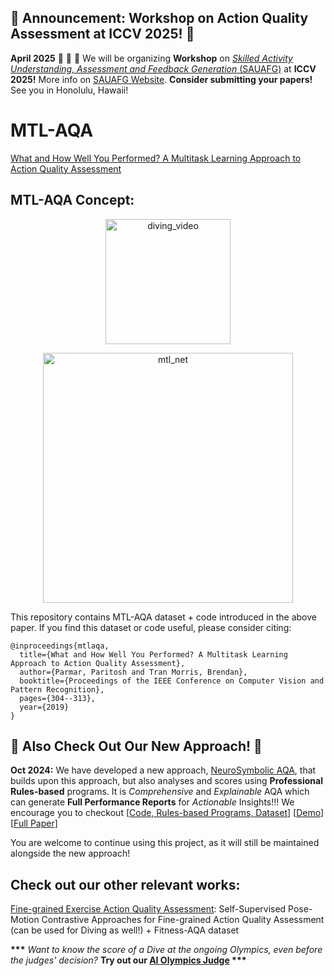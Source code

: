 ## 📢 Announcement: Workshop on Action Quality Assessment at ICCV 2025! 📢
**April 2025** 📢 📢 📢 We will be organizing **Workshop** on [*Skilled Activity Understanding, Assessment and Feedback Generation* (SAUAFG)](https://sauafg-workshop.github.io/) at **ICCV 2025!** More info on [SAUAFG Website](https://sauafg-workshop.github.io/). **Consider submitting your papers!** See you in Honolulu, Hawaii!

# MTL-AQA
[What and How Well You Performed? A Multitask Learning Approach to Action Quality Assessment](https://arxiv.org/abs/1904.04346)

## MTL-AQA Concept:

<p align="center"> <img src="diving_sample.gif?raw=true" alt="diving_video" width="200"/> </p>
<p align="center"> <img src="mtlaqa_concept.png?raw=true" alt="mtl_net" width="400"/> </p>


This repository contains MTL-AQA dataset + code introduced in the above paper. If you find this dataset or code useful, please consider citing:
```
@inproceedings{mtlaqa,
  title={What and How Well You Performed? A Multitask Learning Approach to Action Quality Assessment},
  author={Parmar, Paritosh and Tran Morris, Brendan},
  booktitle={Proceedings of the IEEE Conference on Computer Vision and Pattern Recognition},
  pages={304--313},
  year={2019}
}
```


## 🚀 Also Check Out Our New Approach! 🚀
**Oct 2024:** We have developed a new approach, [NeuroSymbolic AQA](https://arxiv.org/abs/2403.13798), that builds upon this approach, but also analyses and scores using **Professional Rules-based** programs. It is *Comprehensive* and *Explainable* AQA which can generate **Full Performance Reports** for *Actionable* Insights!!! We encourage you to checkout [[Code, Rules-based Programs, Dataset](https://github.com/laurenok24/NSAQA)] [[Demo](https://huggingface.co/spaces/X-NS/NSAQA)] [[Full Paper](https://arxiv.org/abs/2403.13798)]

You are welcome to continue using this project, as it will still be maintained alongside the new approach!

## Check out our other relevant works:

[Fine-grained Exercise Action Quality Assessment](https://github.com/ParitoshParmar/Fitness-AQA): Self-Supervised Pose-Motion Contrastive Approaches for Fine-grained Action Quality Assessment (can be used for Diving as well!) + Fitness-AQA dataset

<b>***</b> <i>Want to know the score of a Dive at the ongoing Olympics, even before the judges' decision?</i> <b>Try out our [AI Olympics Judge](https://share.streamlit.io/gitskim/aqa_streamlit/main/main.py) ***</b>

